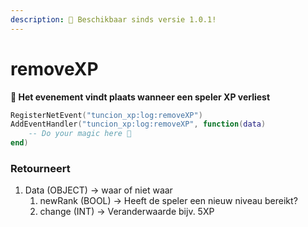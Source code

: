 ```yaml
---
description: 🔧 Beschikbaar sinds versie 1.0.1!
---
```


# removeXP

**📢 Het evenement vindt plaats wanneer een speler XP verliest**

```lua
RegisterNetEvent("tuncion_xp:log:removeXP")
AddEventHandler("tuncion_xp:log:removeXP", function(data)
    -- Do your magic here 💫
end)
```

### Retourneert

1. Data <span className="color-blue">(OBJECT)</span> <span className="color-orange">-> waar of niet waar</span>
   1. newRank <span className="color-blue">(BOOL)</span> <span className="color-orange">-> Heeft de speler een nieuw niveau bereikt?</span>
   2. change <span className="color-blue">(INT)</span> <span className="color-orange">-> Veranderwaarde bijv. 5XP</span>